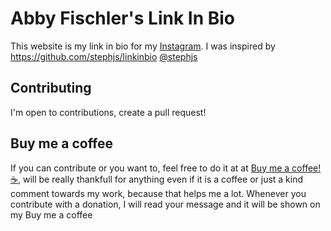 # Abby Fischler's Link In Bio


This website is my link in bio for my [Instagram](https://www.instagram.com/abby_fischler/). I was inspired by https://github.com/stephjs/linkinbio [@stephjs](https://github.com/stephjs)
  
## Contributing
I'm open to contributions, create a pull request!

## Buy me a coffee
If you can contribute or you want to, feel free to do it at at [Buy me a coffee! ☕,](hthttps://www.buymeacoffee.com/abbyfischlerI) will be really thankfull for anything even if it is a coffee or just a kind comment towards my work, because that helps me a lot. Whenever you contribute with a donation, I will read your message and it will be shown on my Buy me a coffee

